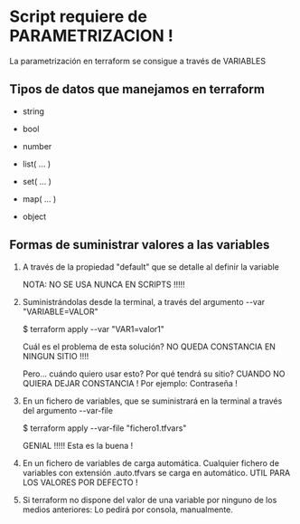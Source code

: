 # Script requiere de PARAMETRIZACION !

La parametrización en terraform se consigue a través de VARIABLES


## Tipos de datos que manejamos en terraform

- string
- bool
- number

- list( ... )
- set( ... )
- map( ... )
 
- object

## Formas de suministrar valores a las variables

1. A través de la propiedad "default" que se detalle al definir la variable
 
    NOTA: NO SE USA NUNCA EN SCRIPTS !!!!!

2. Suministrándolas desde la terminal, a través del argumento --var "VARIABLE=VALOR"

    $ terraform apply --var "VAR1=valor1"
    
    Cuál es el problema de esta solución? NO QUEDA CONSTANCIA EN NINGUN SITIO !!!!
    
    Pero... cuándo quiero usar esto? Por qué tendrá su sitio? CUANDO NO QUIERA DEJAR CONSTANCIA !
    Por ejemplo: Contraseña !

3. En un fichero de variables, que se suministrará en la terminal a través del argumento --var-file

    $ terraform apply --var-file "fichero1.tfvars"
    
   GENIAL !!!!! Esta es la buena !

4. En un fichero de variables de carga automática. 
   Cualquier fichero de variables con extensión .auto.tfvars se carga en automático.
   UTIL PARA LOS VALORES POR DEFECTO !

5. Si terraform no dispone del valor de una variable por ninguno
   de los medios anteriores: Lo pedirá por consola, manualmente.
